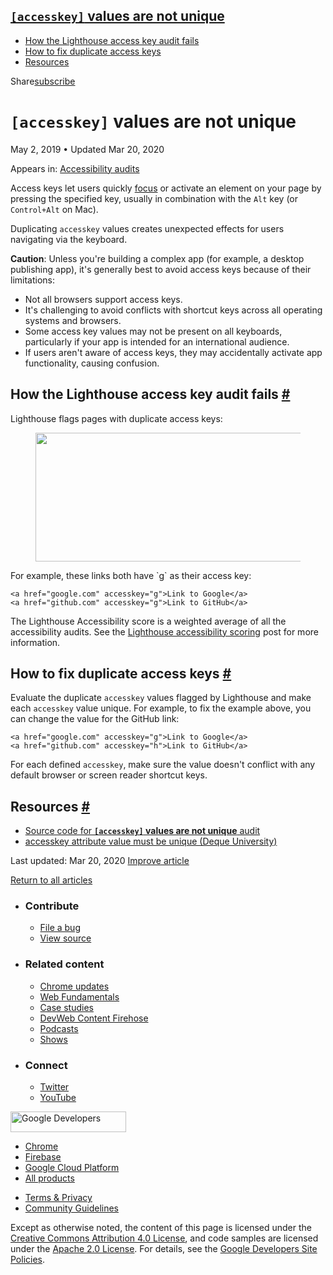 ## <a href="#lesscodegreateraccesskeylesscodegreater-values-are-not-unique" class="w-toc__header--link"><code>[accesskey]</code> values are not unique</a>

- [How the Lighthouse access key audit fails](#how-the-lighthouse-access-key-audit-fails)
- [How to fix duplicate access keys](#how-to-fix-duplicate-access-keys)
- [Resources](#resources)

Share<a href="/newsletter/" class="gc-analytics-event w-actions__fab w-actions__fab--subscribe"><span>subscribe</span></a>

# `[accesskey]` values are not unique

May 2, 2019 <span class="w-author__separator">•</span> Updated Mar 20, 2020

<span class="w-post-signpost__title">Appears in:</span> <a href="/lighthouse-accessibility" class="w-post-signpost__link">Accessibility audits</a>

Access keys let users quickly [focus](/keyboard-access/#focus-and-the-tab-order) or activate an element on your page by pressing the specified key, usually in combination with the `Alt` key (or `Control+Alt` on Mac).

Duplicating `accesskey` values creates unexpected effects for users navigating via the keyboard.

**Caution**: Unless you're building a complex app (for example, a desktop publishing app), it's generally best to avoid access keys because of their limitations:

- Not all browsers support access keys.
- It's challenging to avoid conflicts with shortcut keys across all operating systems and browsers.
- Some access key values may not be present on all keyboards, particularly if your app is intended for an international audience.
- If users aren't aware of access keys, they may accidentally activate app functionality, causing confusion.

## How the Lighthouse access key audit fails <a href="#how-the-lighthouse-access-key-audit-fails" class="w-headline-link">#</a>

Lighthouse flags pages with duplicate access keys:

<figure><img src="https://web-dev.imgix.net/image/tcFciHGuF3MxnTr1y5ue01OGLBn2/mLy4tlasmsksLtgGk79t.png?auto=format" class="w-screenshot" sizes="(min-width: 800px) 800px, calc(100vw - 48px)" srcset="https://web-dev.imgix.net/image/tcFciHGuF3MxnTr1y5ue01OGLBn2/mLy4tlasmsksLtgGk79t.png?auto=format&amp;w=200 200w, https://web-dev.imgix.net/image/tcFciHGuF3MxnTr1y5ue01OGLBn2/mLy4tlasmsksLtgGk79t.png?auto=format&amp;w=228 228w, https://web-dev.imgix.net/image/tcFciHGuF3MxnTr1y5ue01OGLBn2/mLy4tlasmsksLtgGk79t.png?auto=format&amp;w=260 260w, https://web-dev.imgix.net/image/tcFciHGuF3MxnTr1y5ue01OGLBn2/mLy4tlasmsksLtgGk79t.png?auto=format&amp;w=296 296w, https://web-dev.imgix.net/image/tcFciHGuF3MxnTr1y5ue01OGLBn2/mLy4tlasmsksLtgGk79t.png?auto=format&amp;w=338 338w, https://web-dev.imgix.net/image/tcFciHGuF3MxnTr1y5ue01OGLBn2/mLy4tlasmsksLtgGk79t.png?auto=format&amp;w=385 385w, https://web-dev.imgix.net/image/tcFciHGuF3MxnTr1y5ue01OGLBn2/mLy4tlasmsksLtgGk79t.png?auto=format&amp;w=439 439w, https://web-dev.imgix.net/image/tcFciHGuF3MxnTr1y5ue01OGLBn2/mLy4tlasmsksLtgGk79t.png?auto=format&amp;w=500 500w, https://web-dev.imgix.net/image/tcFciHGuF3MxnTr1y5ue01OGLBn2/mLy4tlasmsksLtgGk79t.png?auto=format&amp;w=571 571w, https://web-dev.imgix.net/image/tcFciHGuF3MxnTr1y5ue01OGLBn2/mLy4tlasmsksLtgGk79t.png?auto=format&amp;w=650 650w, https://web-dev.imgix.net/image/tcFciHGuF3MxnTr1y5ue01OGLBn2/mLy4tlasmsksLtgGk79t.png?auto=format&amp;w=741 741w, https://web-dev.imgix.net/image/tcFciHGuF3MxnTr1y5ue01OGLBn2/mLy4tlasmsksLtgGk79t.png?auto=format&amp;w=845 845w, https://web-dev.imgix.net/image/tcFciHGuF3MxnTr1y5ue01OGLBn2/mLy4tlasmsksLtgGk79t.png?auto=format&amp;w=964 964w, https://web-dev.imgix.net/image/tcFciHGuF3MxnTr1y5ue01OGLBn2/mLy4tlasmsksLtgGk79t.png?auto=format&amp;w=1098 1098w, https://web-dev.imgix.net/image/tcFciHGuF3MxnTr1y5ue01OGLBn2/mLy4tlasmsksLtgGk79t.png?auto=format&amp;w=1252 1252w, https://web-dev.imgix.net/image/tcFciHGuF3MxnTr1y5ue01OGLBn2/mLy4tlasmsksLtgGk79t.png?auto=format&amp;w=1428 1428w, https://web-dev.imgix.net/image/tcFciHGuF3MxnTr1y5ue01OGLBn2/mLy4tlasmsksLtgGk79t.png?auto=format&amp;w=1600 1600w" width="800" height="206" /></figure>For example, these links both have `g` as their access key:

    <a href="google.com" accesskey="g">Link to Google</a>
    <a href="github.com" accesskey="g">Link to GitHub</a>

The Lighthouse Accessibility score is a weighted average of all the accessibility audits. See the [Lighthouse accessibility scoring](/accessibility-scoring) post for more information.

## How to fix duplicate access keys <a href="#how-to-fix-duplicate-access-keys" class="w-headline-link">#</a>

Evaluate the duplicate `accesskey` values flagged by Lighthouse and make each `accesskey` value unique. For example, to fix the example above, you can change the value for the GitHub link:

    <a href="google.com" accesskey="g">Link to Google</a>
    <a href="github.com" accesskey="h">Link to GitHub</a>

For each defined `accesskey`, make sure the value doesn't conflict with any default browser or screen reader shortcut keys.

## Resources <a href="#resources" class="w-headline-link">#</a>

- [Source code for **`[accesskey]` values are not unique** audit](https://github.com/GoogleChrome/lighthouse/blob/master/lighthouse-core/audits/accessibility/accesskeys.js)
- [accesskey attribute value must be unique (Deque University)](https://dequeuniversity.com/rules/axe/3.3/accesskeys)

<span class="w-mr--sm">Last updated: Mar 20, 2020 </span>[Improve article](https://github.com/GoogleChrome/web.dev/blob/master/src/site/content/en/lighthouse-accessibility/accesskeys/index.md)

<a href="/lighthouse-accessibility" class="gc-analytics-event w-article-navigation__link w-article-navigation__link--back w-article-navigation__link--single">Return to all articles</a>

- ### Contribute

  - <a href="https://github.com/GoogleChrome/web.dev/issues/new?assignees=&amp;labels=bug&amp;template=bug_report.md&amp;title=" class="w-footer__linkbox-link">File a bug</a>
  - <a href="https://github.com/googlechrome/web.dev" class="w-footer__linkbox-link">View source</a>

- ### Related content

  - <a href="https://blog.chromium.org/" class="w-footer__linkbox-link">Chrome updates</a>
  - <a href="https://developers.google.com/web/" class="w-footer__linkbox-link">Web Fundamentals</a>
  - <a href="https://developers.google.com/web/showcase/" class="w-footer__linkbox-link">Case studies</a>
  - <a href="https://devwebfeed.appspot.com/" class="w-footer__linkbox-link">DevWeb Content Firehose</a>
  - <a href="/podcasts/" class="w-footer__linkbox-link">Podcasts</a>
  - <a href="/shows/" class="w-footer__linkbox-link">Shows</a>

- ### Connect

  - <a href="https://www.twitter.com/ChromiumDev" class="w-footer__linkbox-link">Twitter</a>
  - <a href="https://www.youtube.com/user/ChromeDevelopers" class="w-footer__linkbox-link">YouTube</a>

<a href="https://developers.google.com/" class="w-footer__utility-logo-link"><img src="/images/lockup-color.png" alt="Google Developers" class="w-footer__utility-logo" width="185" height="33" /></a>

- <a href="https://developer.chrome.com/" class="w-footer__utility-link">Chrome</a>
- <a href="https://firebase.google.com/" class="w-footer__utility-link">Firebase</a>
- <a href="https://cloud.google.com/" class="w-footer__utility-link">Google Cloud Platform</a>
- <a href="https://developers.google.com/products" class="w-footer__utility-link">All products</a>

<!-- -->

- <a href="https://policies.google.com/" class="w-footer__utility-link">Terms &amp; Privacy</a>
- <a href="/community-guidelines/" class="w-footer__utility-link">Community Guidelines</a>

Except as otherwise noted, the content of this page is licensed under the [Creative Commons Attribution 4.0 License](https://creativecommons.org/licenses/by/4.0/), and code samples are licensed under the [Apache 2.0 License](https://www.apache.org/licenses/LICENSE-2.0). For details, see the [Google Developers Site Policies](https://developers.google.com/terms/site-policies).
